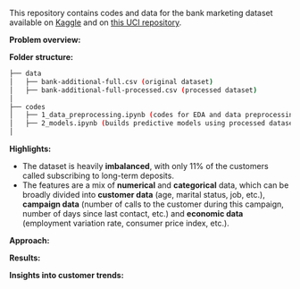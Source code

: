 This repository contains codes and data for the bank marketing dataset available on [Kaggle](https://www.kaggle.com/volodymyrgavrysh/bank-marketing-campaigns-dataset) and on [this UCI repository](https://archive.ics.uci.edu/ml/datasets/bank+marketing).

**Problem overview:**

**Folder structure:**

```bash
├── data
│   ├── bank-additional-full.csv (original dataset)
│   ├── bank-additional-full-processed.csv (processed dataset)
│   
├── codes
│   ├── 1_data_preprocessing.ipynb (codes for EDA and data preprocessing)
│   ├── 2_models.ipynb (builds predictive models using processed dataset)
│    
```

**Highlights:**

- The dataset is heavily **imbalanced**, with only 11% of the customers called subscribing to long-term deposits. 
- The features are a mix of **numerical** and **categorical** data, which can be broadly divided into **customer data** (age, marital status, job, etc.), **campaign data** (number of calls to the customer during this campaign, number of days since last contact, etc.) and **economic data** (employment variation rate, consumer price index, etc.).

**Approach:**

**Results:**

**Insights into customer trends:**
